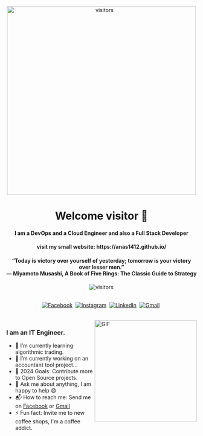 <p align="center">
    <img align="center" alt="visitors" src="https://i.imgur.com/9FUjNzR.gif" width="500"/>
</p>

<p>
  <h1 align="center"><b>Welcome visitor 🌻</b></h1>
</p>
<h4 align="center"><b>I am a DevOps and a Cloud Engineer and also a Full Stack Developer</b></h4>
<h4 align="center">visit my small website: https://anas1412.github.io/</h4>
<p>
  <h4 align="center"><b>“Today is victory over yourself of yesterday; tomorrow is your victory over lesser men.” <br> 
― Miyamoto Musashi, A Book of Five Rings: The Classic Guide to Strategy</b></h4>
</p>

<p align="center">
    <img align="center" alt="visitors" src="https://gpvc.arturio.dev/anas1412" />
</p>

<p align="center">
<br>
<a href="https://www.facebook.com/anas.bassoumi.52"><img src="https://img.shields.io/badge/facebook-%231877F2.svg?&style=for-the-badge&logo=facebook&logoColor=white" alt="Facebook" /></a>&nbsp;
<a href="https://www.instagram.com/anascoffeereviews/"><img src="https://img.shields.io/badge/instagram-%23E4405F.svg?&style=for-the-badge&logo=instagram&logoColor=white" alt="Instagram" /></a>&nbsp;
<a href="https://tn.linkedin.com/in/anas-bassoumi-94b36918b"><img src="https://img.shields.io/badge/linkedin-%230077B5.svg?&style=for-the-badge&logo=linkedin&logoColor=white" alt="LinkedIn" /></a>&nbsp;
<a href="https://mail.google.com/mail/?view=cm&fs=1&to=anasbassoumi@gmail.com"><img src="https://img.shields.io/badge/gmail-%23D14836.svg?&style=for-the-badge&logo=gmail&logoColor=white" alt="Gmail"/></a>&nbsp;
<!--<a href="https://kkvanonymous.github.io/"><img alt="Website" src="https://img.shields.io/website?style=for-the-badge&up_message=portfolio&url=https%3A%2F%2Fkkvanonymous.github.io%2F"></a>-->
</p>

<br>

<img align="right" height="270px" alt="GIF" src="https://static.myfigurecollection.net/upload/pictures/2021/04/05/2680435.gif" />

### I am an IT Engineer.

<!--- 🧗 Co-Founder of [Cyberia Institute](https://cyberia.institute/). -->
- 🌱 I’m currently learning algorithmic trading.
- 🔭 I’m currently working on an accountant tool project... 
- 🥅 2024 Goals: Contribute more to Open Source projects.
- 💬 Ask me about anything, I am happy to help :smile:
- 📬 How to reach me: Send me on [Facebook](https://www.facebook.com/anas.bassoumi.52) or [Gmail](https://mail.google.com/mail/?view=cm&fs=1&to=anasbassoumi@gmail.com) 
- ⚡ Fun fact: Invite me to new coffee shops, I'm a coffee addict.




